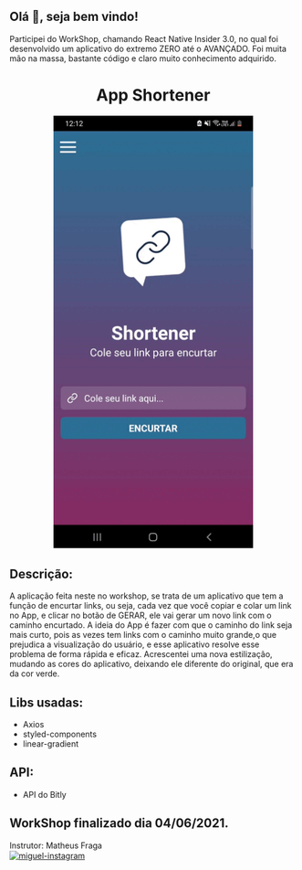 ## Olá 👋, seja bem vindo!
Participei do WorkShop, chamando React Native Insider 3.0, no qual foi desenvolvido um aplicativo do extremo ZERO até o AVANÇADO.
Foi muita mão na massa, bastante código e claro muito conhecimento adquirido.

<h1 align="center"> App Shortener</h3>
<p align="center">
  <img width="350" src="src/assets/to_readme/AppShortener.gif">
</p>

## Descrição:
A aplicação feita neste no workshop, se trata de um aplicativo que tem a função de encurtar links, ou seja, cada vez que você copiar e colar um link no App, e clicar no botão de GERAR, ele vai gerar um novo link com o caminho encurtado. A ideia do App é fazer com que o caminho do link seja mais curto, pois as vezes tem links com o caminho muito grande,o que prejudica a visualização do usuário, e esse aplicativo resolve esse problema de forma rápida e eficaz. Acrescentei uma nova estilização, mudando as cores do aplicativo, deixando ele diferente do original, que era da cor verde.

## Libs usadas:
* Axios
* styled-components
* linear-gradient

## API:
* API do Bitly

## WorkShop finalizado dia 04/06/2021.

Instrutor: Matheus Fraga <br>
<a href="https://www.instagram.com/sujeitoprogramador/" target="_blank">
<img align="center" alt="miguel-instagram" height="40" width="40" src="https://image.flaticon.com/icons/png/128/1384/1384063.png">
</a>
